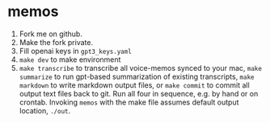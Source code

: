 # memos

1. Fork me on github.
2. Make the fork private.
3. Fill openai keys in `gpt3_keys.yaml`
4. `make dev` to make environment
5. `make transcribe` to transcribe all voice-memos synced to your mac,
   `make summarize` to run gpt-based summarization of existing transcripts,
   `make markdown` to write markdown output files,
   or `make commit` to commit all output text files back to git.
   Run all four in sequence, e.g. by hand or on crontab.
   Invoking `memos` with the make file assumes default output location, `./out`.
